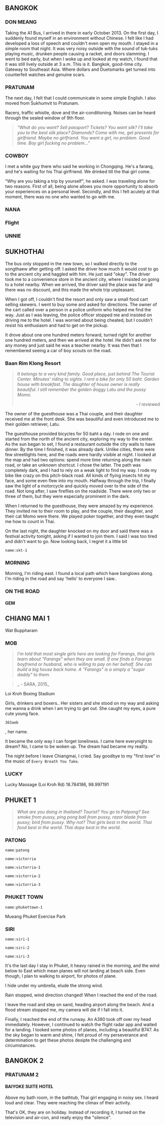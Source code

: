 ## BANGKOK

### DON MEANG

<a-flight flight="FD2557" departure="CKG" departure-time="2013-10-08 11:10" destination="DMK" arrive-time="2013-10-08 13:20"></a-flight>

<a-map driving="13.9181208,100.6009837,A1 Bus|13.802285,100.5545711,Mo Chit"></a-map>

Taking the A1 Bus, I arrived in there in early October 2013. On the first day, I suddenly found myself in an environment without Chinese. I felt like I had developed a loss of speech and couldn't even open my mouth. I stayed in a simple room that night. It was very noisy outside with the sound of tuk-tuks playing music, drunken people causing a racket, and doors slamming. I went to bed early, but when I woke up and looked at my watch, I found that it was still lively outside at 3 a.m. This is it. Bangkok, good-time city. Gateway to Southeast Asia. Where dollars and Duetsmarks get turned into counterfeit watches and genuine scars.

### PRATUNAM

The next day, I felt that I could communicate in some simple English. I also moved from Sukhumvit to Pratunam.

<a-hotel name="Baiyoke Suite Hotel" date="2013-10-09" nights="3" points="13.7530194,100.5373002"></a-hotel>

Racers, traffic whistle, dove and the air-conditioning.
Noises can be heard through the sealed window of 9th floor.

> _"What do you want? Sell passport? Tickets? You want silk? I'll take you to the best silk place? Diamonds? Come with me, get presents for girlfriend. Maybe no girlfriend. You want a girl, no problem. Good time. Boy girl fucking no problem..."_

### COWBOY

I met a white guy there who said he working in Chongqing. He's a farang, and he's waiting for his Thai girlfriend.
We drinked till the thai girl come.

"Why are you taking a trip by yourself", he asked.
I was traveling alone for two reasons. First of all, being alone allows you more opportunity to absorb your experiences on a personal level. Secondly, and this I felt acutely at that moment, there was no one who wanted to go with me.

### NANA

### Flight


<a-map walking="13.7284643,100.5339654,Sala Daeng|13.7275959,100.5336985,Flight Experience"></a-map>

### UNNIE

<a-map walking="13.7377986,100.5171146,Hua Lamphong|13.7408755,100.5175149,.|13.7423625,100.5064562,China Town"></a-map>

<a-secret name="unnie"></a-secret>

<a-secret name="body2body"></a-secret>

## SUKHOTHAI

<a-map driving="13.813143,100.548074,Mo Chit Bus Station|17.014624,99.812901,Sukhothai Bus Terminal"></a-map>

The bus only stopped in the new town, so I walked directly to the songthaew after getting off. I asked the driver how much it would cost to go to the ancient city and haggled with him. He just said "okay". The driver took me to a convenience store in the ancient city, where I insisted on going to a hotel nearby. When we arrived, the driver said the place was far and there was no discount, and this made the whole trip unpleasant.

When I got off, I couldn't find the resort and only saw a small food cart selling skewers. I went to buy some and asked for directions. The owner of the cart called over a person in a police uniform who helped me find the way. Just as I was leaving, the police officer stopped me and insisted on driving me to the hotel. I was worried about being cheated, but I couldn't resist his enthusiasm and had to get on the pickup.

It drove about one one hundred meters forward, turned right for another one hundred meters, and then we arrived at the hotel. He didn't ask me for any money and just said he was a teacher nearby. It was then that I remembered seeing a car of boy scouts on the road.







<a-map driving="17.030496,99.702936,Tourist Information Center|17.032004,99.702915|17.031670,99.706329,Baan Rim Klong Resort"></a-map>

### Baan Rim Klong Resort

> _It belongs to a very kind family._
> _Good place, just behind The Tourist Center._
> _Minutes' riding to sights._
> _I rent a bike for only 50 baht._
> _Garden house with breakfast._
> _The daughter of house owner is really beautiful._
> _I still remember the golden doggy Latu and the pussy Momo._
> <div style="text-align: right"><em>- I reviewed</em></div>

<a-hotel name="Baan Rim Klong Resort" date="2013-10-12" nights="2" points="17.031670,99.706329"></a-hotel>

The owner of the guesthouse was a Thai couple, and their daughter received me at the front desk. She was beautiful and even introduced me to their golden retriever, Latu.

The guesthouse provided bicycles for 50 baht a day. I rode on one and started from the north of the ancient city, exploring my way to the center. As the sun began to set, I found a restaurant outside the city walls to have dinner. By the time I finished, it was already dark. Unlike cities, there were few streetlights here, and the roads were hardly visible at night. I looked at the map and had two options: spend more time returning along the main road, or take an unknown shortcut. I chose the latter. The path was completely dark, and I had to rely on a weak light to find my way. I rode my bike like crazy on this pitch-black road. All kinds of flying insects hit my face, and some even flew into my mouth. Halfway through the trip, I finally saw the light of a motorcycle and quickly moved over to the side of the road. Not long after, I saw fireflies on the roadside. There were only two or three of them, but they were especially prominent in the dark.

When I returned to the guesthouse, they were amazed by my experience. They invited me to their room to play, and the couple, their daughter, and their cat Momo were there. We played poker together, and they even taught me how to count in Thai.

On the last night, the daughter knocked on my door and said there was a festival activity tonight, asking if I wanted to join them. I said I was too tired and didn't want to go. Now looking back, I regret it a little bit

<a-map walking="17.022397,99.687335,Restaurant|17.031913,99.702393,Fireflies|17.031670,99.706329,Baan Rim Klong Resort"></a-map>

```<a-img>
name:skt-1
```

### MORNING

Morning, I'm riding east.
I found a local path which have banglows along.
I'm riding in the road and say 'hello' to everyone I saw..

<a-map walking="17.031670,99.706329,Baan Rim Klong Resort|17.0247242,99.7038567,North Gate|17.018468,99.710928,7-Eleven"></a-map>

### ON THE ROAD

<a-map driving="17.018732,99.712043,Wintour Bus Station|18.799716,99.017627,Chiang Mai Bus Terminal 3"></a-map>

#### GEM

## CHIANG MAI 1

<a-map walking="18.7964248,98.9940416,Royal Panerai Hotel|18.799951020249672,98.99499109404816|18.799282633655636,98.99798262641798|18.796672396049598,98.99682391219142|18.794726140240503,98.99898564451506|18.794685513174347,98.9964965546485|18.792156459649465,98.9976552688751|18.791294906412276,99.00110060396615|18.789749252874948,98.99644291037642|18.789984231751554,98.99322927281824,Baan klang vieng Tour|18.7964248,98.9940416,Royal Panerai Hotel"></a-map>

<a-map points="18.7879872,98.9983752,16"></a-map>

Wat Buppharam

### MOB

<a-hotel name="Tapae Place Hotel" date="2013-10-17" points="18.7878819,98.9973679"></a-hotel>

<a-hotel name="Star Hotel Chiang Mai" date="2013-10-18" points="18.7828211,98.999133"></a-hotel>

> _I'm told that most single girls here are looking for Farangs,
thai girls learn about "Farangs" when they are small.
If one finds a Farangs boyfriend or husband, who is willing to pay on her behalf.
She can build a big house back home. A "Farangs" is a simply a "sugar daddy" to them._

> _ - SARA, 2015_

<a-map points="18.7840584,98.9978128,16"></a-map>

Loi Kroh Boxing Stadium

Girls, drinkers and boxers..
Her sisters and she stood on my way and asking me wanna a drink when I am trying to get out.
She caught my eyes, a pure cute young face.

```secret
363aeb
```
, her name.

<a-gallery :img="[{name:'mob-1.jpg',dir:'privacy'},{name:'mob-2.jpg',dir:'privacy'},{name:'mob-3.jpg',dir:'privacy'}]"></a-gallery>

It became the only way I can forget loneliness.
I came here everynight to dream? No, I came to be woken up.
The dream had became my reality.

The night before I leave Chiangmai, I cried.
Say goodbye to my "first love" in the music of `Every Breath You Take`.

### LUCKY

Lucky Massage (Loi Kroh Rd)
18.784186, 98.997191

<a-flight flight="FD3162" departure="CNX" departure-time="2013-10-19 13:10" destination="HKT" arrive-time="2013-10-19 15:15"></a-flight>

## PHUKET 1

> _What are you doing in thailand? Tourist? You go to Patpong? See smoke from pussy, ping pong ball from pussy, razor blade from pussy; bird from pussy. Why not? Thai girls best in the world. Thai food best in the world. Thai dope best in the world._

### PATONG

<a-hotel name="Royal Crown Hotel & Palm Spa resort" date="2013-10-19" nights="1" points="7.893803,98.305505"></a-hotel>

<a-hotel name="I Dee Hotel" points="7.8818396,98.2929051"></a-hotel>

```<a-img>
name:patong
```

```<a-img>
name:victorria
```

```<a-img>
name:victorria-1
```

```<a-img>
name:victorria-2
```

```<a-img>
name:victorria-3
```

### PHUKET TOWN

<a-map driving="7.8877042,98.2913469, Patong Bus Station|7.8832076,98.3852828, Phuket Town Bus Terminal"></a-map>

```<a-img>
name:phukettown-1
```

Mueang Phuket Exercise Park

<a-map walking="7.8874035,98.3829377,Pattra Mansion by AKSARA Collection|7.892255,98.3807599,Tunk-ka Cafe"></a-map>

<a-map walking="7.8874035,98.3829377,Pattra Mansion by AKSARA Collection|7.87568737416754,98.38951519014194|7.876813902286469,98.39347413041617|7.8677293941849165,98.39725386383,Saphan Hin"></a-map>

### SIRI

<a-hotel name="Chill House Nai Yang" date="2013-10-27" nights="2" points="8.0920261,98.3019226"></a-hotel>

```<a-img>
name:siri-1
```

```<a-img>
name:siri-2
```

```<a-img>
name:siri-3
```

It's the last day I stay in Phuket, it heavy rained in the morning,
and the wind below to East which mean planes will not landing at beach side.
Even though, I plan to walking to airport, for photos of plane.

I hide under my umbrella, elude the strong wind.

Rain stopped, wind direction changed! When I reached the end of the road.

I leave the road and step on sand, heading airport along the beach.
And a flood stream stopped me, my camera will die if I fall into it.

<a-map walking="8.0920261,98.3019226,Chill House Nai Yang|8.092496,98.299101|8.101805,98.299957,↑walking alone beach" points="8.111834,98.302161"></a-map>




Finally, I reached the end of the runway. An A380 took off over my head immediately. However, I continued to watch the flight radar app and waited for a landing. I tooked some photos of planes, including a beautiful B747. As the sky began to warm and shine, I felt proud of my perseverance and determination to get these photos desipte the challenging and circumstances. 

<a-flight flight="FD3020" departure="HKT" departure-time="2013-10-29 08:00" destination="DMK" arrive-time="2013-10-29 09:25"></a-flight>

## BANGKOK 2

### PRATUNAM 2

#### BAIYOKE SUITE HOTEL

<a-hotel name="Baiyoke Suite Hotel" date="2013-10-29" nights="2" points="13.7530194,100.5373002"></a-hotel>

Above my bath room, in the bathtub, Thai girl engaging in noisy sex. I heard loud and clear.
They were reaching the climax of their activity.

That's OK, they are on holiday.
Instead of recording it, I turned on the television and air-con, and really enjoy the "silence".

<a-map walking="13.7530194,100.5394889,Baiyoke Suite Hotel|13.7519761,100.531616,Ratchathewi"></a-map>

<a-flight flight="FD2550" departure="DMK" departure-time="2013-10-31 06:20" destination="CKG" arrive-time="2013-10-31 10:20"></a-flight>
